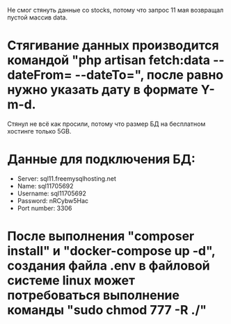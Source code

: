 Не смог стянуть данные со stocks, потому что запрос 11 мая возвращал пустой массив data.

# Стягивание данных производится командой "php artisan fetch:data --dateFrom= --dateTo=", после равно нужно указать дату в формате Y-m-d.
Стянул не всё как просили, потому что размер БД на бесплатном хостинге только 5GB.

# Данные для подключения БД:
- Server: sql11.freemysqlhosting.net
- Name: sql11705692
- Username: sql11705692
- Password: nRCybw5Hac
- Port number: 3306

# После выполнения "composer install" и "docker-compose up -d", создания файла .env в файловой системе linux может потребоваться выполнение команды "sudo chmod 777 -R ./"

